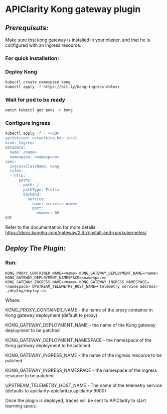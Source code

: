# APIClarity Kong gateway plugin

## _Prerequisuts:_ 

Make sure thst kong gateway is installed in your cluster, and that he is configured with an ingress resource.

### For quick installation:

### Deploy Kong
```sh
kubectl create namespace kong
kubectl apply -f https://bit.ly/kong-ingress-dbless
```

### Wait for pod to be ready
```sh
watch kubectl get pods -n kong
```

### Configure Ingress
```sh
kubectl apply -f - <<EOF
apiVersion: networking.k8s.io/v1
kind: Ingress
metadata:
  name: <name>
  namespace: <namespace>
spec:
  ingressClassName: kong
  rules:
  - http:
      paths:
      - path: /
        pathType: Prefix
        backend:
          service:
            name: <service-name>
            port:
              number: 80
EOF
```

Refer to the documentation for more details: https://docs.konghq.com/gateway/2.6.x/install-and-run/kubernetes/

  
## _Deploy The Plugin:_
  
### Run:
  
```shell
KONG_PROXY_CONTAINER_NAME=<name> KONG_GATEWAY_DEPLOYMENT_NAME=<name> KONG_GATEWAY_DEPLOYMENT_NAMESPACE=<namespace> KONG_GATEWAY_INGRESS_NAME=<name> KONG_GATEWAY_INGRESS_NAMESPACE=<namespace> UPSTREAM_TELEMETRY_HOST_NAME=<telemetry service address> ./deploy/deploy.sh
```

Where:

KONG_PROXY_CONTAINER_NAME - the name of the proxy container in Kong gateway deployment (default to proxy)

KONG_GATEWAY_DEPLOYMENT_NAME - the name of the Kong gateway deployment to be patched

KONG_GATEWAY_DEPLOYMENT_NAMESPACE - the namespace of the Kong gateway deployment to be patched

KONG_GATEWAY_INGRESS_NAME - the name of the ingress resource to be patched

KONG_GATEWAY_INGRESS_NAMESPACE - the namespace of the ingress resource to be patched

UPSTREAM_TELEMETRY_HOST_NAME - The name of the telemetry service (defaults to apiclarity-apiclaritzy.apiclarity:9000)

Once the plugin is deployed, traces will be sent to APIClarity to start learning specs.
  


